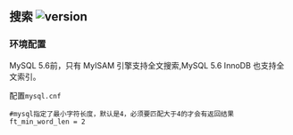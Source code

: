 ## 搜索 ![version](https://img.shields.io/github/release/ztbcms/ztbcms-Search.svg?maxAge=36000)

### 环境配置

MySQL 5.6前，只有 MyISAM 引擎支持全文搜索,MySQL 5.6 InnoDB 也支持全文索引。

配置`mysql.cnf` 

```shell
#mysql指定了最小字符长度，默认是4，必须要匹配大于4的才会有返回结果
ft_min_word_len = 2
```
